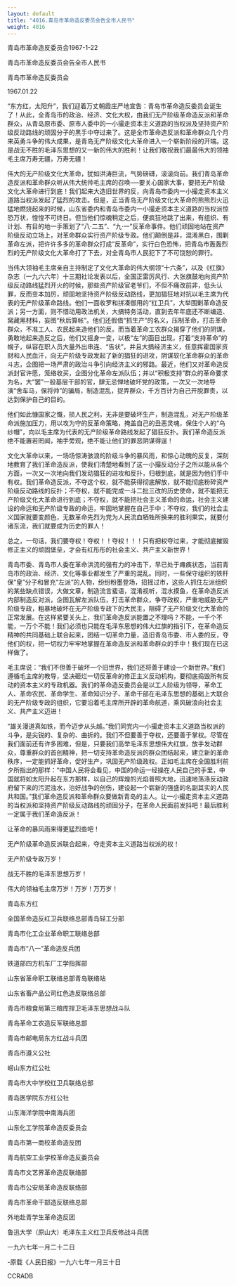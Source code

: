 ```yaml
---
layout: default
title: "4016.青岛市革命造反委员会告全市人民书"
weight: 4016
---
```


青岛市革命造反委员会1967-1-22

青岛市革命造反委员会告全市人民书

青岛市革命造反委员会

1967.01.22

“东方红，太阳升”，我们迎着万丈朝霞庄严地宣告：青岛市革命造反委员会诞生了！从此，全青岛市的政治、经济、文化大权，由我们无产阶级革命造反派和革命群众，从青岛原市委、原市人委中的一小撮走资本主义道路的当权派及坚持资产阶级反动路线的顽固分子的黑手中夺过来了。这是全市革命造反派和革命群众几个月来英勇斗争的伟大成果，是青岛无产阶级文化大革命进入一个崭新阶段的开端。这是战无不胜的毛泽东思想的又一新的伟大的胜利！让我们敬祝我们最最伟大的领袖毛主席万寿无疆，万寿无疆！

伟大的无产阶级文化大革命，犹如洪涛巨流，气势磅礴，滚滚向前。我们青岛革命造反派和革命群众听从伟大统帅毛主席的召唤──要关心国家大事，要把无产阶级文化大革命进行到底！我们起来大造旧世界的反，向青岛市委内一小撮走资本主义道路当权派发起了猛烈的攻击。但是，正当青岛无产阶级文化大革命的熊熊烈火迅猛地燃烧起来的时候，山东省委内和青岛市委内一小撮走资本主义道路的当权派惊恐万状，惶惶不可终日。但当他们惊魂稍定之后，便疯狂地跳了出来，有组织、有计划、有目的地一手策划了“八·二五”、“九·一”反革命事件。他们顽固地站在资产阶级反动立场上，对革命群众实行资产阶级专政。他们颠倒是非，混淆黑白，围剿革命左派，把许许多多的革命群众打成“反革命”，实行白色恐怖，把青岛市轰轰烈烈的无产阶级文化大革命打了下去，对全青岛市人民犯下了不可饶恕的罪行。

当伟大领袖毛主席亲自主持制定了文化大革命的伟大纲领“十六条”，以及《红旗》杂志（一九六六年）十三期社论发表以后，全国正雷厉风行、大张旗鼓地向资产阶级反动路线猛烈开火的时候，那些资产阶级官老爷们，不但不痛改前非，低头认罪，反而变本加厉，顽固地坚持资产阶级反动路线，更加猖狂地对抗以毛主席为代表的无产阶级革命路线。他们一面收罗和拼凑御用的“红卫兵”，大举围剿革命造反派；另一方面，则不惜动用政法机关，大搞特务活动，直到去年年底还不断编造、窝藏黑材料，妄图“秋后算帐”。他们还假借“抓生产”的名义，压制革命，打击革命群众，不准工人、农民起来造他们的反。而当着革命工农群众揭穿了他们的阴谋，勇敢地起来造反之后，他们又摇身一变，以极“左”的面目出现，打着“支持革命”的幌子，纵容在职人员大量外出串连、“告状”，并且大搞经济主义，任意挥霍国家资财和人民血汗，向无产阶级专政发起了新的猖狂的进攻，阴谋软化革命群众的革命斗志，企图把一场严肃的政治斗争引向经济主义的邪路。最近，他们又对革命造反派封官许愿，笼络收买，企图分化革命左派队伍；并以“积极支持”群众的革命要求为名，大“罢”一般基层干部的官，肆无忌惮地破坏党的政策，一次又一次地导演“舍车马，保将帅”的骗局，制造混乱，捉弄群众，千方百计为自己开脱罪责，以达到保护自己的目的。

他们如此慷国家之慨，损人民之利，无非是要破坏生产，制造混乱，对无产阶级革命派施加压力，用以攻为守的反革命策略，掩盖自己的丑恶灵魂，保住个人的“乌纱帽”，向以毛主席为代表的无产阶级革命路线发起了猖狂反扑。我们革命造反派绝不能置若罔闻，袖手旁观，绝不能让他们的罪恶阴谋得逞！

文化大革命以来，一场场惊涛骇浪的阶级斗争的暴风雨，和惊心动魄的反复，深刻地教育了我们革命造反派，使我们清楚地看到了这一小撮反动分子之所以能从各个方面，一次又一次地向我们发动猖狂的进攻和反扑，归根到底，就是因为他们手中有权。我们革命造反派，不夺这个权，就不能获得彻底解放，就不能彻底粉碎资产阶级反动路线的反扑；不夺权，就不能完成一斗二批三改的历史使命，就不能把无产阶级文化大革命进行到底；不夺权，就不能把社会主义革命的命运，社会主义建设的命运和无产阶级专政的命运，牢固地掌握在自己手中；不夺权，我们的社会主义国家就要变颜色，无数革命先烈为党为人民流血牺牲所换来的胜利果实，就要付诸东流，我们就要成为历史的罪人！

总之，一句话，我们要夺权！夺权！！夺权！！！只有把权夺过来，才能彻底摧毁修正主义的顽固堡垒，才会有红彤彤的社会主义、共产主义新世界！

青岛市委、青岛市人委在革命洪流的强有力的冲击下，早已处于瘫痪状态，当前青岛市的政治、经济、文化等事业都发生了严重的混乱。同时，一些保守组织的铁杆保“皇”分子和冒充“左派”的人物，纷纷粉墨登场，招摇过市，这些人抓住左派组织的某些缺点错误，大做文章，制造流言蜚语，混淆视听，混水摸鱼，在革命造反派内部制造反对派，企图瓦解左派队伍，打击革命群众，争夺政权，严重地威胁无产阶级专政，粗暴地破坏在无产阶级专政下的大民主，阻碍了无产阶级文化大革命的正常发展。在这样紧要关头上，我们革命造反派能置之不理吗？不能，一千个不能，一万个不能！我们必须也只能在毛泽东思想的伟大红旗的指引下，在革命造反精神的共同基础上联合起来，团结一切革命力量，造旧青岛市委、市人委的反，夺他们的权，把一切权力牢牢地掌握在革命造反派和革命群众的手中！我们现在已这样做了。

毛主席说：“我们不但善于破坏一个旧世界，我们还将善于建设一个新世界。”我们遵循毛主席的教导，坚决砸烂一切反革命的修正主义反动机构，要彻底捣毁所有反动的资本主义的专政机器。我们的革命造反委员会是以工人阶级为领导，革命工人、革命农民、革命学生、革命知识分子、革命干部在毛泽东思想的基础上大联合的无产阶级专政的组织，它要沿着毛主席所开辟的革命航道，乘风破浪向社会主义、共产主义迈进！

“雄关漫道真如铁，而今迈步从头越。”我们同党内一小撮走资本主义道路当权派的斗争，是尖锐的、复杂的、曲折的。我们不但要善于夺权，还要善于掌权。尽管在我们面前还有许多困难，但是，只要我们高举毛泽东思想伟大红旗，放手发动群众，尊重群众的首创精神，把一切支持革命造反派的群众团结起来，建立新的革命秩序，一定能抓好革命，促好生产，巩固无产阶级政权。正如毛主席在全国胜利前夕所指出的那样：“中国人民将会看见，中国的命运一经操在人民自己的手里，中国就将如太阳升起在东方那样，以自己的辉煌的光焰普照大地，迅速地荡涤反动政府留下来的污泥浊水，治好战争的创伤，建设起一个崭新的强盛的名副其实的人民共和国。”我们革命造反派和革命群众要做新青岛的主人。让一小撮走资本主义道路的当权派和坚持资产阶级反动路线的顽固分子，在革命人民面前发抖吧！最后胜利一定属于我们革命造反派！

让革命的暴风雨来得更猛烈些吧！

无产阶级革命造反派联合起来，夺走资本主义道路当权派的权！

无产阶级专政万岁！

战无不胜的毛泽东思想万岁！

伟大的领袖毛主席万岁！万岁！万万岁！

青岛东方红

全国革命造反红卫兵联络总部青岛轻工分部

青岛市化工企业革命职工联络总部

青岛市“八一”革命造反兵团

铁道部四方机车厂工学指挥部

山东省革命职工联络总部青岛联络站

山东省畜产品公司红色造反联络总部

青岛市粮食局第三粮库捍卫毛泽东思想战斗队

青岛革命工农造反军联络总部

青岛市邮电局东方红战斗兵团

青岛市遵义公社

崂山东方红公社

青岛市大中学校红卫兵联络总部

青岛医学院东方红公社

山东海洋学院中南海兵团

山东化工学院革命造反委员会

青岛市第一商校革命造反团

青岛航空工业学校革命造反委员会

青岛市文艺界革命造反联络部

青岛市公安局革命造反联络部

青岛市革命干部造反联络总部

外地赴青学生革命造反团

鲁迅大学（原山大）毛泽东主义红卫兵反修战斗兵团

一九六七年一月二十二日

-原载《人民日报》一九六七年一月三十日

CCRADB

